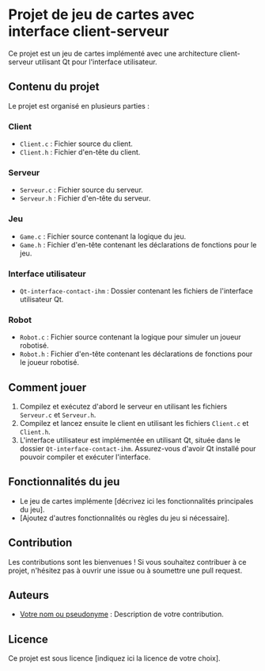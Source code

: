 # Projet de jeu de cartes avec interface client-serveur

Ce projet est un jeu de cartes implémenté avec une architecture client-serveur utilisant Qt pour l'interface utilisateur.

## Contenu du projet

Le projet est organisé en plusieurs parties :

### Client
- `Client.c` : Fichier source du client.
- `Client.h` : Fichier d'en-tête du client.

### Serveur
- `Serveur.c` : Fichier source du serveur.
- `Serveur.h` : Fichier d'en-tête du serveur.

### Jeu
- `Game.c` : Fichier source contenant la logique du jeu.
- `Game.h` : Fichier d'en-tête contenant les déclarations de fonctions pour le jeu.

### Interface utilisateur
- `Qt-interface-contact-ihm` : Dossier contenant les fichiers de l'interface utilisateur Qt.

### Robot
- `Robot.c` : Fichier source contenant la logique pour simuler un joueur robotisé.
- `Robot.h` : Fichier d'en-tête contenant les déclarations de fonctions pour le joueur robotisé.

## Comment jouer

1. Compilez et exécutez d'abord le serveur en utilisant les fichiers `Serveur.c` et `Serveur.h`.
2. Compilez et lancez ensuite le client en utilisant les fichiers `Client.c` et `Client.h`.
3. L'interface utilisateur est implémentée en utilisant Qt, située dans le dossier `Qt-interface-contact-ihm`. Assurez-vous d'avoir Qt installé pour pouvoir compiler et exécuter l'interface.

## Fonctionnalités du jeu

- Le jeu de cartes implémente [décrivez ici les fonctionnalités principales du jeu].
- [Ajoutez d'autres fonctionnalités ou règles du jeu si nécessaire].

## Contribution

Les contributions sont les bienvenues ! Si vous souhaitez contribuer à ce projet, n'hésitez pas à ouvrir une issue ou à soumettre une pull request.

## Auteurs

- [Votre nom ou pseudonyme](lien_vers_votre_profil_github) : Description de votre contribution.

## Licence

Ce projet est sous licence [indiquez ici la licence de votre choix].
